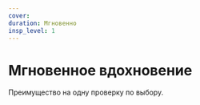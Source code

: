 ```yaml
---
cover:
duration: Мгновенно
insp_level: 1
---
```

# Мгновенное вдохновение

Преимущество на одну проверку по выбору.
